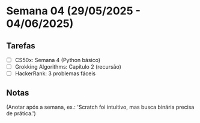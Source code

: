 # Semana 04 (29/05/2025 - 04/06/2025)

## Tarefas
- [ ] CS50x: Semana 4 (Python básico)
- [ ] Grokking Algorithms: Capítulo 2 (recursão)
- [ ] HackerRank: 3 problemas fáceis

## Notas
(Anotar após a semana, ex.: 'Scratch foi intuitivo, mas busca binária precisa de prática.')